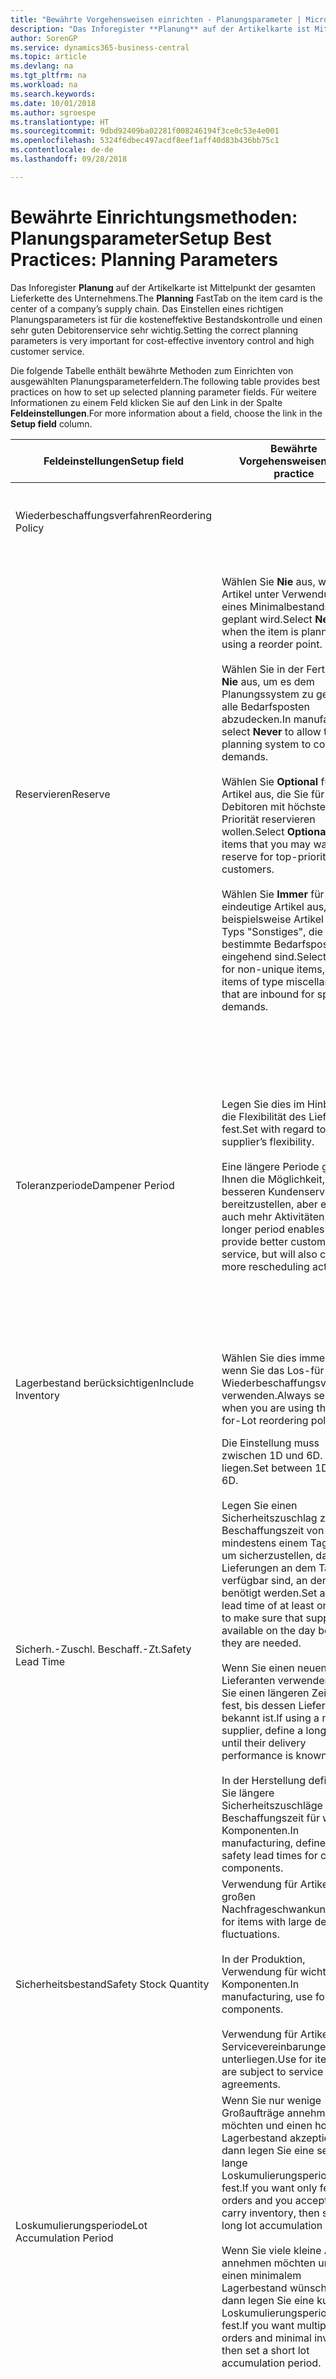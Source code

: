 ```yaml
---
title: "Bewährte Vorgehensweisen einrichten - Planungsparameter | Microsoft Docs"
description: "Das Inforegister **Planung** auf der Artikelkarte ist Mittelpunkt der gesamten Lieferkette des Unternehmens. Das Einstellen eines richtigen Planungsparameters ist für die kosteneffektive Bestandskontrolle und einen sehr guten Debitorenservice sehr wichtig."
author: SorenGP
ms.service: dynamics365-business-central
ms.topic: article
ms.devlang: na
ms.tgt_pltfrm: na
ms.workload: na
ms.search.keywords: 
ms.date: 10/01/2018
ms.author: sgroespe
ms.translationtype: HT
ms.sourcegitcommit: 9dbd92409ba02281f008246194f3ce0c53e4e001
ms.openlocfilehash: 5324f6dbec497acdf8eef1aff40d83b436bb75c1
ms.contentlocale: de-de
ms.lasthandoff: 09/28/2018

---
```

# <a name="setup-best-practices-planning-parameters"></a><span data-ttu-id="8b0dd-104">Bewährte Einrichtungsmethoden: Planungsparameter</span><span class="sxs-lookup"><span data-stu-id="8b0dd-104">Setup Best Practices: Planning Parameters</span></span>
<span data-ttu-id="8b0dd-105">Das Inforegister **Planung** auf der Artikelkarte ist Mittelpunkt der gesamten Lieferkette des Unternehmens.</span><span class="sxs-lookup"><span data-stu-id="8b0dd-105">The **Planning** FastTab on the item card is the center of a company’s supply chain.</span></span> <span data-ttu-id="8b0dd-106">Das Einstellen eines richtigen Planungsparameters ist für die kosteneffektive Bestandskontrolle und einen sehr guten Debitorenservice sehr wichtig.</span><span class="sxs-lookup"><span data-stu-id="8b0dd-106">Setting the correct planning parameters is very important for cost-effective inventory control and high customer service.</span></span>  

 <span data-ttu-id="8b0dd-107">Die folgende Tabelle enthält bewährte Methoden zum Einrichten von ausgewählten Planungsparameterfeldern.</span><span class="sxs-lookup"><span data-stu-id="8b0dd-107">The following table provides best practices on how to set up selected planning parameter fields.</span></span> <span data-ttu-id="8b0dd-108">Für weitere Informationen zu einem Feld klicken Sie auf den Link in der Spalte **Feldeinstellungen**.</span><span class="sxs-lookup"><span data-stu-id="8b0dd-108">For more information about a field, choose the link in the **Setup field** column.</span></span>  

|<span data-ttu-id="8b0dd-109">Feldeinstellungen</span><span class="sxs-lookup"><span data-stu-id="8b0dd-109">Setup field</span></span>|<span data-ttu-id="8b0dd-110">Bewährte Vorgehensweisen</span><span class="sxs-lookup"><span data-stu-id="8b0dd-110">Best practice</span></span>|<span data-ttu-id="8b0dd-111">Bemerkung</span><span class="sxs-lookup"><span data-stu-id="8b0dd-111">Comment</span></span>|  
|-----------------|-------------------|-------------|  
|<span data-ttu-id="8b0dd-112">Wiederbeschaffungsverfahren</span><span class="sxs-lookup"><span data-stu-id="8b0dd-112">Reordering Policy</span></span>||<span data-ttu-id="8b0dd-113">Weitere Informationen finden Sie unter [Bewährte Einrichtungsmethoden: Wiederbeschaffungsverfahren](setup-best-practices-reordering-policies.md).</span><span class="sxs-lookup"><span data-stu-id="8b0dd-113">For more information, see [Setup Best Practices: Reordering Policies](setup-best-practices-reordering-policies.md).</span></span>|  
|<span data-ttu-id="8b0dd-114">Reservieren</span><span class="sxs-lookup"><span data-stu-id="8b0dd-114">Reserve</span></span>|<span data-ttu-id="8b0dd-115">Wählen Sie **Nie** aus, wenn der Artikel unter Verwendung eines Minimalbestands geplant wird.</span><span class="sxs-lookup"><span data-stu-id="8b0dd-115">Select **Never** when the item is planned using a reorder point.</span></span><br /><br /> <span data-ttu-id="8b0dd-116">Wählen Sie in der Fertigung **Nie** aus, um es dem Planungssystem zu gestatten, alle Bedarfsposten abzudecken.</span><span class="sxs-lookup"><span data-stu-id="8b0dd-116">In manufacturing, select **Never** to allow the planning system to cover all demands.</span></span><br /><br /> <span data-ttu-id="8b0dd-117">Wählen Sie **Optional** für Artikel aus, die Sie für Debitoren mit höchster Priorität reservieren wollen.</span><span class="sxs-lookup"><span data-stu-id="8b0dd-117">Select **Optional** for items that you may want to reserve for top-priority customers.</span></span><br /><br /> <span data-ttu-id="8b0dd-118">Wählen Sie **Immer** für nicht eindeutige Artikel aus, wie beispielsweise Artikel des Typs "Sonstiges", die für bestimmte Bedarfsposten eingehend sind.</span><span class="sxs-lookup"><span data-stu-id="8b0dd-118">Select **Always** for non-unique items, such as items of type miscellaneous that are inbound for specific demands.</span></span>|<span data-ttu-id="8b0dd-119">Reservierungen wirken im Allgemeinen dem Zweck der Planung entgegen, nämlich einem Ausgleich zwischen Bedarf und Vorrat.</span><span class="sxs-lookup"><span data-stu-id="8b0dd-119">Reservations generally counteract the purpose of planning, which is to balance demand and supply.</span></span> <span data-ttu-id="8b0dd-120">Daher sollten Artikel, die für die Planung eingerichtet wurden, im Allgemeinen nicht reserviert werden.</span><span class="sxs-lookup"><span data-stu-id="8b0dd-120">Therefore, items that are set up for planning should generally not be reserved.</span></span><br /><br /> <span data-ttu-id="8b0dd-121">Wenn der Benutzer eine Lagerbestandsmenge für zukünftigen Bedarf reserviert, wird die Planungsgrundlage gestört, und der Minimalbestand funktioniert möglicherweise nicht ordnungsgemäß.</span><span class="sxs-lookup"><span data-stu-id="8b0dd-121">If the user reserves an inventory quantity for future demand, then the planning foundation will be disturbed, and the reorder point may not work correctly.</span></span> <span data-ttu-id="8b0dd-122">Selbst wenn der voraussichtliche Lagerbestand im Hinblick auf den Minimalbestand akzeptabel ist, stehen die Mengen möglicherweise aufgrund der Reservierung nicht zur Verfügung.</span><span class="sxs-lookup"><span data-stu-id="8b0dd-122">Even if the projected inventory level is acceptable with regard to the reorder point, the quantities may not be available because of the reservation.</span></span>|  
|<span data-ttu-id="8b0dd-123">Toleranzperiode</span><span class="sxs-lookup"><span data-stu-id="8b0dd-123">Dampener Period</span></span>|<span data-ttu-id="8b0dd-124">Legen Sie dies im Hinblick auf die Flexibilität des Lieferanten fest.</span><span class="sxs-lookup"><span data-stu-id="8b0dd-124">Set with regard to the supplier’s flexibility.</span></span><br /><br /> <span data-ttu-id="8b0dd-125">Eine längere Periode gibt Ihnen die Möglichkeit, besseren Kundenservice bereitzustellen, aber erfordert auch mehr Aktivitäten.</span><span class="sxs-lookup"><span data-stu-id="8b0dd-125">A longer period enables you to provide better customer service, but will also cause more rescheduling actions.</span></span>|<span data-ttu-id="8b0dd-126">Wenn für den Lieferanten eine letzte Änderungen zu den Aufträgen akzeptiert wird, verwenden Sie eine längere Periode für neu zu planende Aktionen.</span><span class="sxs-lookup"><span data-stu-id="8b0dd-126">If the supplier accepts last-minute changes to orders, then use a longer period, but be prepared for more rescheduling actions.</span></span> <span data-ttu-id="8b0dd-127">Wenn für den Lieferanten eine feste Planung erforderlich ist, dann halten Sie die Periode so kurz wie möglich.</span><span class="sxs-lookup"><span data-stu-id="8b0dd-127">If the supplier requires firm planning, then shorten the period as much as possible.</span></span><br /><br /> <span data-ttu-id="8b0dd-128">Informationen zur globalen Einrichtung, siehe **Toleranzperiode** under [Designdetails: Parameter Planen](design-details-planning-parameters.md)</span><span class="sxs-lookup"><span data-stu-id="8b0dd-128">For information about the **Dampener Period** field , see [Design Details: Planning Parameters](design-details-planning-parameters.md).</span></span>|  
|<span data-ttu-id="8b0dd-129">Lagerbestand berücksichtigen</span><span class="sxs-lookup"><span data-stu-id="8b0dd-129">Include Inventory</span></span>|<span data-ttu-id="8b0dd-130">Wählen Sie dies immer aus, wenn Sie das Los-für-Los-Wiederbeschaffungsverfahren verwenden.</span><span class="sxs-lookup"><span data-stu-id="8b0dd-130">Always select when you are using the Lot-for-Lot reordering policy.</span></span>|<span data-ttu-id="8b0dd-131">Wählen Sie dies nur in bestimmten Fällen nicht aus, beispielsweise wenn keine Lagerartikel verkäuflich sind.</span><span class="sxs-lookup"><span data-stu-id="8b0dd-131">Do not select only in special situations, such as when inventory items are not sellable.</span></span>|  
|<span data-ttu-id="8b0dd-132">Sicherh.-Zuschl. Beschaff.-Zt.</span><span class="sxs-lookup"><span data-stu-id="8b0dd-132">Safety Lead Time</span></span>|<span data-ttu-id="8b0dd-133">Die Einstellung muss zwischen 1D und 6D. liegen.</span><span class="sxs-lookup"><span data-stu-id="8b0dd-133">Set between 1D and 6D.</span></span><br /><br /> <span data-ttu-id="8b0dd-134">Legen Sie einen Sicherheitszuschlag zur Beschaffungszeit von mindestens einem Tag fest, um sicherzustellen, dass die Lieferungen an dem Tag verfügbar sind, an dem sie benötigt werden.</span><span class="sxs-lookup"><span data-stu-id="8b0dd-134">Set a safety lead time of at least one day to make sure that supplies are available on the day before they are needed.</span></span><br /><br /> <span data-ttu-id="8b0dd-135">Wenn Sie einen neuen Lieferanten verwenden, legen Sie einen längeren Zeitraum fest, bis dessen Liefertreue bekannt ist.</span><span class="sxs-lookup"><span data-stu-id="8b0dd-135">If using a new supplier, define a longer time until their delivery performance is known.</span></span><br /><br /> <span data-ttu-id="8b0dd-136">In der Herstellung definieren Sie längere Sicherheitszuschläge zur Beschaffungszeit für wichtige Komponenten.</span><span class="sxs-lookup"><span data-stu-id="8b0dd-136">In manufacturing, define longer safety lead times for critical components.</span></span>|<span data-ttu-id="8b0dd-137">Vom System geplante Lieferungen, um zu vermeiden, dass am gleichen Tag, an dem Bestand nicht lieferbar ist, Bestand nicht lieferbar ist.</span><span class="sxs-lookup"><span data-stu-id="8b0dd-137">Supply that is planned by the system to avoid a stock-out will arrive on the same day that the stock-out occurs.</span></span> <span data-ttu-id="8b0dd-138">Dies kann sich möglicherweise als mehrere Stunden zu spät erweisen, wenn beispielsweise der Bedarf morgens erforderlich ist und die Lieferung am Nachmittag eingeht.</span><span class="sxs-lookup"><span data-stu-id="8b0dd-138">This may be several hours too late if, for example, the demand is needed in the morning and the supply arrives in the afternoon.</span></span> <span data-ttu-id="8b0dd-139">**Hinweis:** Das Feld **Sicherh.-Zuschl.-Zt.** verwendet den Basiskalender.</span><span class="sxs-lookup"><span data-stu-id="8b0dd-139">**Note:**  The **Safety Lead Time** field uses the base calendar.</span></span> <span data-ttu-id="8b0dd-140">Daher bedeutet 14T nicht notwendigerweise zwei Wochen.</span><span class="sxs-lookup"><span data-stu-id="8b0dd-140">Therefore, 14D is not necessarily two weeks.</span></span>|  
|<span data-ttu-id="8b0dd-141">Sicherheitsbestand</span><span class="sxs-lookup"><span data-stu-id="8b0dd-141">Safety Stock Quantity</span></span>|<span data-ttu-id="8b0dd-142">Verwendung für Artikel mit großen Nachfrageschwankungen.</span><span class="sxs-lookup"><span data-stu-id="8b0dd-142">Use for items with large demand fluctuations.</span></span><br /><br /> <span data-ttu-id="8b0dd-143">In der Produktion, Verwendung für wichtige Komponenten.</span><span class="sxs-lookup"><span data-stu-id="8b0dd-143">In manufacturing, use for critical components.</span></span><br /><br /> <span data-ttu-id="8b0dd-144">Verwendung für Artikel, die Servicevereinbarungen unterliegen.</span><span class="sxs-lookup"><span data-stu-id="8b0dd-144">Use for items that are subject to service agreements.</span></span>|<span data-ttu-id="8b0dd-145">Wenn das Feld **Minimalbestant** nicht ausgefüllt ist, dann dient der Sicherheitsbestand auch als Minimalbestand.</span><span class="sxs-lookup"><span data-stu-id="8b0dd-145">If the **Reorder Point** field is not filled, then the safety stock quantity also functions as a reorder point.</span></span>|  
|<span data-ttu-id="8b0dd-146">Loskumulierungsperiode</span><span class="sxs-lookup"><span data-stu-id="8b0dd-146">Lot Accumulation Period</span></span>|<span data-ttu-id="8b0dd-147">Wenn Sie nur wenige Großaufträge annehmen möchten und einen hohen Lagerbestand akzeptieren, dann legen Sie eine sehr lange Loskumulierungsperiode fest.</span><span class="sxs-lookup"><span data-stu-id="8b0dd-147">If you want only few big orders and you accept to carry inventory, then set a long lot accumulation period.</span></span><br /><br /> <span data-ttu-id="8b0dd-148">Wenn Sie viele kleine Aufträge annehmen möchten und sich einen minimalem Lagerbestand wünschen, dann legen Sie eine kurze Loskumulierungsperiode fest.</span><span class="sxs-lookup"><span data-stu-id="8b0dd-148">If you want multiple small orders and minimal inventory, then set a short lot accumulation period.</span></span>|<span data-ttu-id="8b0dd-149">Die Loskumulierungsperiode ist im Allgemeinen die längste Periode, in der Sie über Lagerbestand verfügen.</span><span class="sxs-lookup"><span data-stu-id="8b0dd-149">The lot accumulation period is generally the longest period that you will carry inventory.</span></span>|  
|<span data-ttu-id="8b0dd-150">Minimalbestand</span><span class="sxs-lookup"><span data-stu-id="8b0dd-150">Reorder Point</span></span>|<span data-ttu-id="8b0dd-151">Ermitteln Sie den Minimalbestand auf Basis des Anforderungsprofils des Artikels.</span><span class="sxs-lookup"><span data-stu-id="8b0dd-151">Base the reorder point on the item’s demand profile.</span></span>|<span data-ttu-id="8b0dd-152">Wenn laut historischen Daten während einer Beschaffungszeit von sieben Tagen der durchschnittliche Bedarf des Artikels 100 Einheiten beträgt, kann der Minimalbestand auf 100 festgelegt werden.</span><span class="sxs-lookup"><span data-stu-id="8b0dd-152">If historical data shows that the item’s average demand is 100 units during a lead time of seven days, then the reorder point can be set to 100 as a minimum.</span></span><br /><br /> <span data-ttu-id="8b0dd-153">Das bedeutet, dass bei einer Abnahme des Lagerbestands auf unter 100 Einheiten das Planungssystem die Wiederbeschaffung des Artikels vorschlägt, da für die Wiederbeschaffung sieben Tage benötigt werden und genügend Einheiten vorhanden sein müssen, um den Bedarf in diesen sieben Tagen zu decken.</span><span class="sxs-lookup"><span data-stu-id="8b0dd-153">This means that when the inventory level falls below 100 units, then the planning system will suggest to replenish because it takes seven days to supply the item, and there must be enough to cover the demand within those seven days.</span></span>|  
|<span data-ttu-id="8b0dd-154">Zeitrahmen</span><span class="sxs-lookup"><span data-stu-id="8b0dd-154">Time Bucket</span></span>|<span data-ttu-id="8b0dd-155">Ein leeres Feld bedeutet, dass der Lagerbestand jeden Tag überprüft wird.</span><span class="sxs-lookup"><span data-stu-id="8b0dd-155">Leave blank, meaning that the inventory level is checked every day.</span></span>|<span data-ttu-id="8b0dd-156">Bei täglicher Überprüfung des Lagerbestands ist eine optimale Planung des Minimalbestands sichergestellt.</span><span class="sxs-lookup"><span data-stu-id="8b0dd-156">Checking the inventory level every day ensures optimal reorder point planning.</span></span> <span data-ttu-id="8b0dd-157">**Hinweis:** Ein Zeitrahmen von 1W bedeutet, dass der Lagerbestand möglicherweise eine Woche bevor ein Beschaffungsauftrag vorgeschlagen wird, unter dem Minimalbestand liegt.</span><span class="sxs-lookup"><span data-stu-id="8b0dd-157">**Note:**  A time bucket of 1W means that the inventory level may be below the reorder point for one week before a supply order is suggested.</span></span>|  
|<span data-ttu-id="8b0dd-158">Rundungspräzision</span><span class="sxs-lookup"><span data-stu-id="8b0dd-158">Rounding Precision</span></span>|<span data-ttu-id="8b0dd-159">In der teuren Produktion auf 0,00001 festgelegt.</span><span class="sxs-lookup"><span data-stu-id="8b0dd-159">In expensive manufacturing, set to 0.00001.</span></span>|<span data-ttu-id="8b0dd-160">Große Rundungsmengen an Ausschuss oder Materialverbrauch können zu sehr hohen Lagerkosten führen.</span><span class="sxs-lookup"><span data-stu-id="8b0dd-160">Large rounding quantities of scrap or material consumption can amount to very large inventory costs.</span></span> <span data-ttu-id="8b0dd-161">Es kann daher von Bedeutung sein, die kleinste Rundungspräzision festzulegen, um diese potenziellen Kosten zu minimieren.</span><span class="sxs-lookup"><span data-stu-id="8b0dd-161">It may therefore be relevant to set the smallest rounding precision to minimize this potential cost.</span></span>|  

> [!NOTE]  
>  <span data-ttu-id="8b0dd-162">Die bewährten Methoden zu Planungsparametern auf Artikelkarten gelten auch für dieselben Felder auf Lagerhaltungsdatenkarten.</span><span class="sxs-lookup"><span data-stu-id="8b0dd-162">The best practices for planning parameters on item cards also apply to the same fields on SKU cards.</span></span>  
>   
>  <span data-ttu-id="8b0dd-163">Wenn Unternehmen den Bedarf an verschiedenen Lagerorten planen, empfiehlt es sich, für jeden Standort Lagerhaltungsdaten festzulegen und den gesamten Bedarf mit einem Wert im Feld **Lagerortcode** zu erstellen.</span><span class="sxs-lookup"><span data-stu-id="8b0dd-163">If companies plan for demand at different locations, then it is strongly advised to define SKUs for each location and that all demand is created by using a value in the **Location Code** field.</span></span> <span data-ttu-id="8b0dd-164">Weitere Informationen finden Sie unter [Designdetails: Bedarf an leerem Lagerort](design-details-demand-at-blank-location.md)</span><span class="sxs-lookup"><span data-stu-id="8b0dd-164">For more information, see [Design Details: Demand at Blank Location](design-details-demand-at-blank-location.md).</span></span>  

## <a name="see-also"></a><span data-ttu-id="8b0dd-165">Siehe auch</span><span class="sxs-lookup"><span data-stu-id="8b0dd-165">See Also</span></span>  
 <span data-ttu-id="8b0dd-166">[Bewährte Einrichtungsmethoden: Beschaffungsplanung](setup-best-practices-supply-planning.md) </span><span class="sxs-lookup"><span data-stu-id="8b0dd-166">[Setup Best Practices: Supply Planning](setup-best-practices-supply-planning.md) </span></span>  
 <span data-ttu-id="8b0dd-167">[Designdetails: Vorratsplanung](design-details-supply-planning.md) </span><span class="sxs-lookup"><span data-stu-id="8b0dd-167">[Design Details: Supply Planning](design-details-supply-planning.md) </span></span>  
 [<span data-ttu-id="8b0dd-168">Richten Sie komplexe Anwendungsbereiche mithilfe bewährter Methoden ein</span><span class="sxs-lookup"><span data-stu-id="8b0dd-168">Set Up Complex Application Areas Using Best Practices</span></span>](set-up-complex-application-areas-using-best-practices.md)  
 <span data-ttu-id="8b0dd-169">[Arbeiten mit [!INCLUDE[d365fin](includes/d365fin_md.md)]](ui-work-product.md)</span><span class="sxs-lookup"><span data-stu-id="8b0dd-169">[Working with [!INCLUDE[d365fin](includes/d365fin_md.md)]](ui-work-product.md)</span></span>

